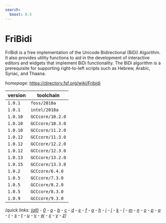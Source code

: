 ```yaml
---
search:
  boost: 0.5
---
```

# FriBidi

FriBidi is a free implementation of the Unicode Bidirectional (BiDi) Algorithm. It also provides utility functions to aid in the development of interactive editors and widgets that implement BiDi functionality. The BiDi algorithm is a prerequisite for supporting right-to-left scripts such as Hebrew, Arabic, Syriac, and Thaana.

*homepage*: <https://directory.fsf.org/wiki/Fribidi>

version | toolchain
--------|----------
``1.0.1`` | ``foss/2018a``
``1.0.1`` | ``intel/2018a``
``1.0.10`` | ``GCCcore/10.2.0``
``1.0.10`` | ``GCCcore/10.3.0``
``1.0.10`` | ``GCCcore/11.2.0``
``1.0.12`` | ``GCCcore/11.3.0``
``1.0.12`` | ``GCCcore/12.2.0``
``1.0.12`` | ``GCCcore/12.3.0``
``1.0.13`` | ``GCCcore/13.2.0``
``1.0.15`` | ``GCCcore/13.3.0``
``1.0.2`` | ``GCCcore/6.4.0``
``1.0.5`` | ``GCCcore/7.3.0``
``1.0.5`` | ``GCCcore/8.2.0``
``1.0.5`` | ``GCCcore/8.3.0``
``1.0.9`` | ``GCCcore/9.3.0``


*(quick links: [(all)](../index.md) - [0](../0/index.md) - [a](../a/index.md) - [b](../b/index.md) - [c](../c/index.md) - [d](../d/index.md) - [e](../e/index.md) - [f](../f/index.md) - [g](../g/index.md) - [h](../h/index.md) - [i](../i/index.md) - [j](../j/index.md) - [k](../k/index.md) - [l](../l/index.md) - [m](../m/index.md) - [n](../n/index.md) - [o](../o/index.md) - [p](../p/index.md) - [q](../q/index.md) - [r](../r/index.md) - [s](../s/index.md) - [t](../t/index.md) - [u](../u/index.md) - [v](../v/index.md) - [w](../w/index.md) - [x](../x/index.md) - [y](../y/index.md) - [z](../z/index.md))*

